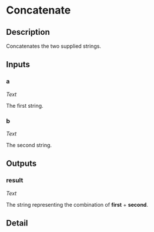# Concatenate

## Description
Concatenates the two supplied strings.

## Inputs
### a

*Text*

The first string.

### b

*Text*

The second string.

## Outputs
### result

*Text*

The string representing the combination of **first** + **second**.

## Detail


